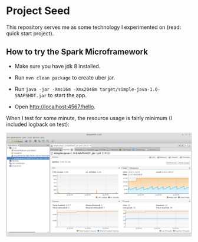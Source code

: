 # Project Seed

This repository serves me as some technology I experimented on (read: quick start project).

## How to try the Spark Microframework

- Make sure you have jdk 8 installed.

- Run `mvn clean package` to create uber jar.

- Run `java -jar -Xms16m -Xmx2048m target/simple-java-1.0-SNAPSHOT.jar` to start the app.

- Open [http://localhost:4567/hello](http://localhost:4567/hello).


When I test for some minute, the resource usage is fairly minimum (I included logback on test):

![snapshot](spark-microframework-hello-world.png)